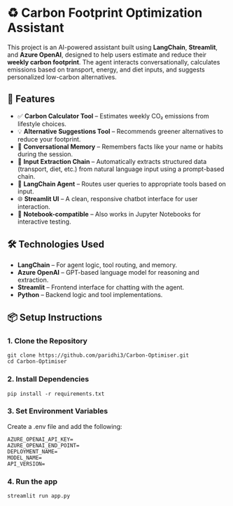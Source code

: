 # ♻️ Carbon Footprint Optimization Assistant
This project is an AI-powered assistant built using **LangChain**, **Streamlit**, and **Azure OpenAI**, designed to help users estimate and reduce their **weekly carbon footprint**. The agent interacts conversationally, calculates emissions based on transport, energy, and diet inputs, and suggests personalized low-carbon alternatives.

## 🚀 Features
- ✅ **Carbon Calculator Tool** – Estimates weekly CO₂ emissions from lifestyle choices.
- 💡 **Alternative Suggestions Tool** – Recommends greener alternatives to reduce your footprint.
- 🧠 **Conversational Memory** – Remembers facts like your name or habits during the session.
- 🔎 **Input Extraction Chain** – Automatically extracts structured data (transport, diet, etc.) from natural language input using a prompt-based chain.
- 🧩 **LangChain Agent** – Routes user queries to appropriate tools based on input.
- 🌐 **Streamlit UI** – A clean, responsive chatbot interface for user interaction.
- 🧪 **Notebook-compatible** – Also works in Jupyter Notebooks for interactive testing.

## 🛠️ Technologies Used
- **LangChain** – For agent logic, tool routing, and memory.
- **Azure OpenAI** – GPT-based language model for reasoning and extraction.
- **Streamlit** – Frontend interface for chatting with the agent.
- **Python** – Backend logic and tool implementations.

## 📦 Setup Instructions

### 1. Clone the Repository
```
git clone https://github.com/paridhi3/Carbon-Optimiser.git
cd Carbon-Optimiser
```
### 2. Install Dependencies
```
pip install -r requirements.txt
```
### 3. Set Environment Variables
Create a .env file and add the following:
```
AZURE_OPENAI_API_KEY=
AZURE_OPENAI_END_POINT=
DEPLOYMENT_NAME=
MODEL_NAME=
API_VERSION=
```
### 4. Run the app
```
streamlit run app.py
```
